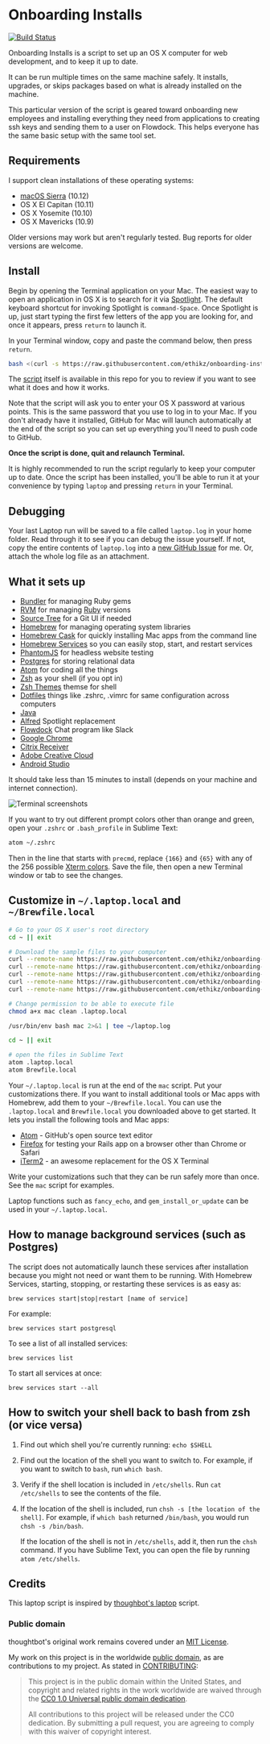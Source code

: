 Onboarding Installs
======
[![Build Status](https://travis-ci.org/ethikz/onboarding-installs.svg)](https://travis-ci.org/ethikz/onboarding-installs)

Onboarding Installs is a script to set up an OS X computer for web development, and to keep
it up to date.

It can be run multiple times on the same machine safely. It installs,
upgrades, or skips packages based on what is already installed on the machine.

This particular version of the script is geared toward onboarding new employees and installing everything they need from applications to creating ssh keys and sending them to a user on Flowdock.  This helps everyone has the same basic setup with the same tool set.

Requirements
------------

I support clean installations of these operating systems:

* [macOS Sierra](https://www.apple.com/macos/sierra/) (10.12)
* OS X El Capitan (10.11)
* OS X Yosemite (10.10)
* OS X Mavericks (10.9)

Older versions may work but aren't regularly tested. Bug reports for older
versions are welcome.

Install
-------

Begin by opening the Terminal application on your Mac. The easiest way to open
an application in OS X is to search for it via [Spotlight]. The default
keyboard shortcut for invoking Spotlight is `command-Space`. Once Spotlight
is up, just start typing the first few letters of the app you are looking for,
and once it appears, press `return` to launch it.

In your Terminal window, copy and paste the command below, then press `return`.

```sh
bash <(curl -s https://raw.githubusercontent.com/ethikz/onboarding-installs/master/laptop)
```

The [script](https://github.com/ethikz/onboarding-installs/blob/master/mac) itself is
available in this repo for you to review if you want to see what it does
and how it works.

Note that the script will ask you to enter your OS X password at various
points. This is the same password that you use to log in to your Mac.
If you don't already have it installed, GitHub for Mac will launch
automatically at the end of the script so you can set up everything you'll
need to push code to GitHub.

**Once the script is done, quit and relaunch Terminal.**

It is highly recommended to run the script regularly to keep your computer up
to date. Once the script has been installed, you'll be able to run it at your
convenience by typing `laptop` and pressing `return` in your Terminal.

[Spotlight]: https://support.apple.com/en-us/HT204014

Debugging
---------

Your last Laptop run will be saved to a file called `laptop.log` in your home
folder. Read through it to see if you can debug the issue yourself. If not,
copy the entire contents of `laptop.log` into a
[new GitHub Issue](https://github.com/ethikz/onboarding-installs/issues/new) for me.
Or, attach the whole log file as an attachment.

What it sets up
---------------

* [Bundler] for managing Ruby gems
* [RVM] for managing [Ruby] versions
* [Source Tree] for a Git UI if needed
* [Homebrew] for managing operating system libraries
* [Homebrew Cask] for quickly installing Mac apps from the command line
* [Homebrew Services] so you can easily stop, start, and restart services
* [PhantomJS] for headless website testing
* [Postgres] for storing relational data
* [Atom] for coding all the things
* [Zsh] as your shell (if you opt in)
* [Zsh Themes] themse for shell
* [Dotfiles] things like .zshrc, .vimrc for same configuration across computers
* [Java]
* [Alfred] Spotlight replacement
* [Flowdock] Chat program like Slack
* [Google Chrome]
* [Citrix Receiver]
* [Adobe Creative Cloud]
* [Android Studio]

[Bundler]: http://bundler.io/
[RVM]: https://rvm.io/rvm/install
[Source Tree]: https://www.sourcetreeapp.com/   
[Homebrew]: http://brew.sh/
[Homebrew Cask]: http://caskroom.io/
[Homebrew Services]: https://github.com/Homebrew/homebrew-services
[PhantomJS]: http://phantomjs.org/
[Postgres]: http://www.postgresql.org/
[Ruby]: https://www.ruby-lang.org/en/
[Atom]: http://www.atom.io
[Atom config]: https://github.com/ethikz/dotfiles/.atom
[Zsh]: http://www.zsh.org/
[Zsh Themes]: https://github.com/ethikz/dotfiles/zsh_themes
[Dotfiles]: https://github.com/ethikz/dotfiles
[Java]: http://www.oracle.com/technetwork/java/javase/downloads/jdk8-downloads-2133151.html
[Alfred]: https://www.alfredapp.com/
[Flowdock]: https://www.flowdock.com/
[Google Chrome]: https://www.google.com/chrome/index.html
[Citrix Receiver]: https://www.citrix.com/products/receiver/
[Adobe Creative Cloud]: http://www.adobe.com/creativecloud.html
[Android Studio]: https://developer.android.com/studio/install.html

It should take less than 15 minutes to install (depends on your machine and
internet connection).

![Terminal screenshots](http://cl.ly/image/19022S0q3H1b/download/Image%202015-05-12%20at%2011.31.04%20PM.png)

If you want to try out different prompt colors other than orange and green,
open your `.zshrc` or `.bash_profile` in Sublime Text:

```sh
atom ~/.zshrc
```

Then in the line that starts with `precmd`, replace `{166}` and `{65}` with
any of the 256 possible [Xterm colors](http://upload.wikimedia.org/wikipedia/commons/9/95/Xterm_color_chart.png).
Save the file, then open a new Terminal window or tab to see the changes.


Customize in `~/.laptop.local` and `~/Brewfile.local`
-----------------------------------------------------
```sh
# Go to your OS X user's root directory
cd ~ || exit

# Download the sample files to your computer
curl --remote-name https://raw.githubusercontent.com/ethikz/onboarding-installs/master/mac
curl --remote-name https://raw.githubusercontent.com/ethikz/onboarding-installs/master/clean
curl --remote-name https://raw.githubusercontent.com/ethikz/onboarding-installs/master/Brewfile
curl --remote-name https://raw.githubusercontent.com/ethikz/onboarding-installs/master/.laptop.local
curl --remote-name https://raw.githubusercontent.com/ethikz/onboarding-installs/master/npm-packages

# Change permission to be able to execute file
chmod a+x mac clean .laptop.local

/usr/bin/env bash mac 2>&1 | tee ~/laptop.log

cd ~ || exit

# open the files in Sublime Text
atom .laptop.local
atom Brewfile.local
```

Your `~/.laptop.local` is run at the end of the `mac` script.
Put your customizations there. If you want to install additional
tools or Mac apps with Homebrew, add them to your `~/Brewfile.local`.
You can use the `.laptop.local` and `Brewfile.local` you downloaded
above to get started. It lets you install the following tools and Mac apps:

* [Atom] - GitHub's open source text editor
* [Firefox] for testing your Rails app on a browser other than Chrome or Safari
* [iTerm2] - an awesome replacement for the OS X Terminal

[Atom]: https://atom.io/
[Firefox]: https://www.mozilla.org/en-US/firefox/new/
[iTerm2]: http://iterm2.com/

Write your customizations such that they can be run safely more than once.
See the `mac` script for examples.

Laptop functions such as `fancy_echo`, and `gem_install_or_update` can be used
in your `~/.laptop.local`.

How to manage background services (such as Postgres)
----------------------------------------------------------
The script does not automatically launch these services after installation
because you might not need or want them to be running. With Homebrew Services,
starting, stopping, or restarting these services is as easy as:

```
brew services start|stop|restart [name of service]
```

For example:

```
brew services start postgresql
```

To see a list of all installed services:

```
brew services list
```

To start all services at once:

```
brew services start --all
```

How to switch your shell back to bash from zsh (or vice versa)
--------------------------------------------------------------
1. Find out which shell you're currently running: `echo $SHELL`
2. Find out the location of the shell you want to switch to. For example, if
   you want to switch to `bash`, run `which bash`.
3. Verify if the shell location is included in `/etc/shells`.
   Run `cat /etc/shells` to see the contents of the file.
4. If the location of the shell is included, run `chsh -s [the location of the shell]`.
   For example, if `which bash` returned `/bin/bash`, you would run `chsh -s /bin/bash`.

   If the location of the shell is not in `/etc/shells`, add it, then run the `chsh` command.
   If you have Sublime Text, you can open the file by running `atom /etc/shells`.

Credits
-------

This laptop script is inspired by
[thoughbot's laptop](https://github.com/thoughtbot/laptop) script.

### Public domain

thoughtbot's original work remains covered under an [MIT License](https://github.com/thoughtbot/laptop/blob/c997c4fb5a986b22d6c53214d8f219600a4561ee/LICENSE).

My work on this project is in the worldwide [public domain](LICENSE.md), as are contributions to my project. As stated in [CONTRIBUTING](CONTRIBUTING.md):

> This project is in the public domain within the United States, and copyright and related rights in the work worldwide are waived through the [CC0 1.0 Universal public domain dedication](https://creativecommons.org/publicdomain/zero/1.0/).
>
> All contributions to this project will be released under the CC0 dedication. By submitting a pull request, you are agreeing to comply with this waiver of copyright interest.
